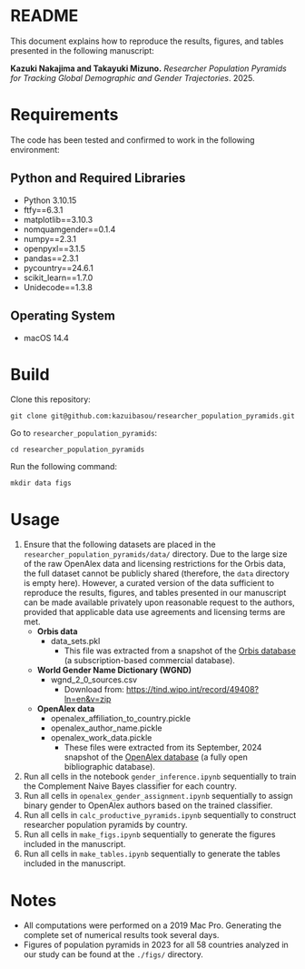 # README

This document explains how to reproduce the results, figures, and tables presented in the following manuscript:

**Kazuki Nakajima and Takayuki Mizuno.** *Researcher Population Pyramids for Tracking Global Demographic and Gender Trajectories*. 2025.

# Requirements

The code has been tested and confirmed to work in the following environment:

## Python and Required Libraries

- Python 3.10.15
- ftfy==6.3.1
- matplotlib==3.10.3
- nomquamgender==0.1.4
- numpy==2.3.1
- openpyxl==3.1.5
- pandas==2.3.1
- pycountry==24.6.1
- scikit_learn==1.7.0
- Unidecode==1.3.8

## Operating System

- macOS 14.4

# Build

Clone this repository:
```
git clone git@github.com:kazuibasou/researcher_population_pyramids.git
```

Go to `researcher_population_pyramids`:
```
cd researcher_population_pyramids
```

Run the following command:
```
mkdir data figs
```

# Usage

1. Ensure that the following datasets are placed in the `researcher_population_pyramids/data/` directory. Due to the large size of the raw OpenAlex data and licensing restrictions for the Orbis data, the full dataset cannot be publicly shared (therefore, the `data` directory is empty here). However, a curated version of the data sufficient to reproduce the results, figures, and tables presented in our manuscript can be made available privately upon reasonable request to the authors, provided that applicable data use agreements and licensing terms are met.
    - **Orbis data**
        - data_sets.pkl
            - This file was extracted from a snapshot of the [Orbis database](https://www.moodys.com/web/en/us/capabilities/company-reference-data/orbis.html) (a subscription-based commercial database). 
    - **World Gender Name Dictionary (WGND)**
        - wgnd_2_0_sources.csv
            - Download from: https://tind.wipo.int/record/49408?ln=en&v=zip
    - **OpenAlex data**
        - openalex_affiliation_to_country.pickle
        - openalex_author_name.pickle
        - openalex_work_data.pickle
            - These files were extracted from its September, 2024 snapshot of the [OpenAlex database](https://openalex.org/) (a fully open bibliographic database).
2. Run all cells in the notebook `gender_inference.ipynb` sequentially to train the Complement Naive Bayes classifier for each country.
3. Run all cells in `openalex_gender_assignment.ipynb` sequentially to assign binary gender to OpenAlex authors based on the trained classifier.
4. Run all cells in `calc_productive_pyramids.ipynb` sequentially to construct researcher population pyramids by country.
5. Run all cells in `make_figs.ipynb` sequentially to generate the figures included in the manuscript.
6. Run all cells in `make_tables.ipynb` sequentially to generate the tables included in the manuscript.

# Notes
- All computations were performed on a 2019 Mac Pro. Generating the complete set of numerical results took several days.
- Figures of population pyramids in 2023 for all 58 countries analyzed in our study can be found at the `./figs/` directory.

